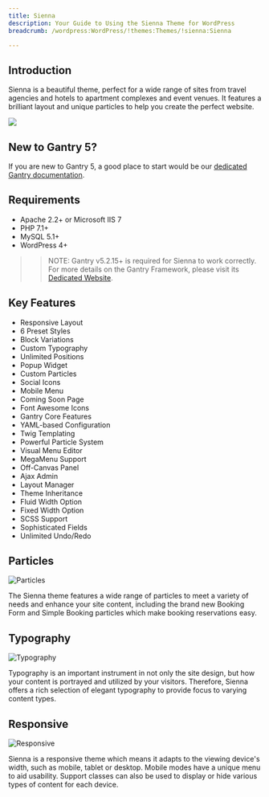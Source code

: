 ```yaml
---
title: Sienna
description: Your Guide to Using the Sienna Theme for WordPress
breadcrumb: /wordpress:WordPress/!themes:Themes/!sienna:Sienna

---
```


Introduction
-----

Sienna is a beautiful theme, perfect for a wide range of sites from travel agencies and hotels to apartment complexes and event venues. It features a brilliant layout and unique particles to help you create the perfect website.

![](assets/sienna.jpg)

New to Gantry 5?
-----
If you are new to Gantry 5, a good place to start would be our [dedicated Gantry documentation](http://docs.gantry.org).

Requirements
-----

* Apache 2.2+ or Microsoft IIS 7
* PHP 7.1+ 
* MySQL 5.1+
* WordPress 4+

>> NOTE: Gantry v5.2.15+ is required for Sienna to work correctly. For more details on the Gantry Framework, please visit its [Dedicated Website](http://gantry.org).

Key Features
-----

* Responsive Layout
* 6 Preset Styles
* Block Variations
* Custom Typography
* Unlimited Positions
* Popup Widget
* Custom Particles
* Social Icons
* Mobile Menu
* Coming Soon Page
* Font Awesome Icons 
* Gantry Core Features
* YAML-based Configuration
* Twig Templating
* Powerful Particle System
* Visual Menu Editor
* MegaMenu Support
* Off-Canvas Panel
* Ajax Admin
* Layout Manager
* Theme Inheritance
* Fluid Width Option
* Fixed Width Option
* SCSS Support
* Sophisticated Fields
* Unlimited Undo/Redo

## Particles

![Particles](ft-2.jpg)

The Sienna theme features a wide range of particles to meet a variety of needs and enhance your site content, including the brand new Booking Form and Simple Booking particles which make booking reservations easy.

## Typography

![Typography](ft-3.jpg)

Typography is an important instrument in not only the site design, but how your content is portrayed and utilized by your visitors. Therefore, Sienna offers a rich selection of elegant typography to provide focus to varying content types.

## Responsive

![Responsive](ft-4.jpg)

Sienna is a responsive theme which means it adapts to the viewing device's width, such as mobile, tablet or desktop. Mobile modes have a unique menu to aid usability. Support classes can also be used to display or hide various types of content for each device.
